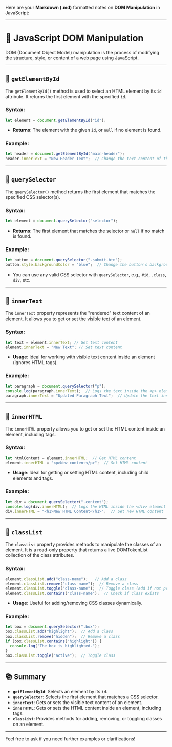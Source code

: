 Here are your **Markdown (.md)** formatted notes on **DOM Manipulation** in JavaScript:

---

# 📝 JavaScript DOM Manipulation

DOM (Document Object Model) manipulation is the process of modifying the structure, style, or content of a web page using JavaScript.

---

## 🔹 **`getElementById`**

The `getElementById()` method is used to select an HTML element by its `id` attribute. It returns the first element with the specified `id`.

### Syntax:

```javascript
let element = document.getElementById("id");
```

* **Returns**: The element with the given `id`, or `null` if no element is found.

### Example:

```javascript
let header = document.getElementById("main-header");
header.innerText = "New Header Text";  // Change the text content of the header
```

---

## 🔹 **`querySelector`**

The `querySelector()` method returns the first element that matches the specified CSS selector(s).

### Syntax:

```javascript
let element = document.querySelector("selector");
```

* **Returns**: The first element that matches the selector or `null` if no match is found.

### Example:

```javascript
let button = document.querySelector(".submit-btn");
button.style.backgroundColor = "blue";  // Change the button's background color
```

* You can use any valid CSS selector with `querySelector`, e.g., `#id`, `.class`, `div`, etc.

---

## 🔹 **`innerText`**

The `innerText` property represents the "rendered" text content of an element. It allows you to get or set the visible text of an element.

### Syntax:

```javascript
let text = element.innerText; // Get text content
element.innerText = "New Text"; // Set text content
```

* **Usage**: Ideal for working with visible text content inside an element (ignores HTML tags).

### Example:

```javascript
let paragraph = document.querySelector("p");
console.log(paragraph.innerText);  // Logs the text inside the <p> element
paragraph.innerText = "Updated Paragraph Text";  // Update the text inside <p>
```

---

## 🔹 **`innerHTML`**

The `innerHTML` property allows you to get or set the HTML content inside an element, including tags.

### Syntax:

```javascript
let htmlContent = element.innerHTML;  // Get HTML content
element.innerHTML = "<p>New content</p>";  // Set HTML content
```

* **Usage**: Ideal for getting or setting HTML content, including child elements and tags.

### Example:

```javascript
let div = document.querySelector(".content");
console.log(div.innerHTML);  // Logs the HTML inside the <div> element
div.innerHTML = "<h1>New HTML Content</h1>";  // Set new HTML content
```

---

## 🔹 **`classList`**

The `classList` property provides methods to manipulate the classes of an element. It is a read-only property that returns a live DOMTokenList collection of the class attributes.

### Syntax:

```javascript
element.classList.add("class-name");   // Add a class
element.classList.remove("class-name");  // Remove a class
element.classList.toggle("class-name");  // Toggle class (add if not present, remove if present)
element.classList.contains("class-name");  // Check if class exists
```

* **Usage**: Useful for adding/removing CSS classes dynamically.

### Example:

```javascript
let box = document.querySelector(".box");
box.classList.add("highlight");  // Add a class
box.classList.remove("hidden");  // Remove a class
if (box.classList.contains("highlight")) {
  console.log("The box is highlighted.");
}
box.classList.toggle("active");  // Toggle class
```

---

## 📚 **Summary**

* **`getElementById`**: Selects an element by its `id`.
* **`querySelector`**: Selects the first element that matches a CSS selector.
* **`innerText`**: Gets or sets the visible text content of an element.
* **`innerHTML`**: Gets or sets the HTML content inside an element, including tags.
* **`classList`**: Provides methods for adding, removing, or toggling classes on an element.

---

Feel free to ask if you need further examples or clarifications!

